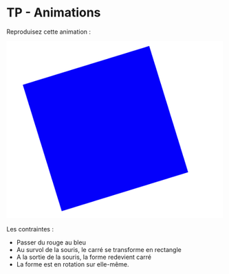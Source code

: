 # TP - Animations

Reproduisez cette animation :

![](images/anim.png)

Les contraintes :
* Passer du rouge au bleu
* Au survol de la souris, le carré se transforme en rectangle
* A la sortie de la souris, la forme redevient carré
* La forme est en rotation sur elle-même.
